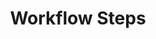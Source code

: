 ---
linktitle: Workflow Steps
title: Workflow Steps
Description: A Workflow Step is an individual action made within a workflow, such as load from a csv file, insert data into a table, or notify a user via SMS that an error condition occurred. To view the steps in a workflow, go to a project and the Workflow tab, and open a workflow to view all its steps.
weight: 4
---